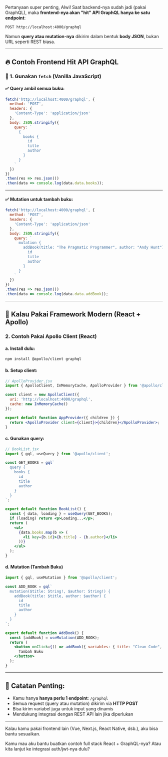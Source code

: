Pertanyaan super penting, Alwi! Saat backend-nya sudah jadi (pakai GraphQL), maka **frontend-nya akan "hit" API GraphQL hanya ke satu endpoint**:

```
POST http://localhost:4000/graphql
```

Namun **query atau mutation-nya** dikirim dalam bentuk **body JSON**, bukan URL seperti REST biasa.

---

## 🔥 Contoh Frontend Hit API GraphQL

### 🔹 1. **Gunakan `fetch` (Vanilla JavaScript)**

#### ✅ Query ambil semua buku:

```js
fetch('http://localhost:4000/graphql', {
  method: 'POST',
  headers: {
    'Content-Type': 'application/json'
  },
  body: JSON.stringify({
    query: `
      {
        books {
          id
          title
          author
        }
      }
    `
  })
})
.then(res => res.json())
.then(data => console.log(data.data.books));
```

---

#### ✅ Mutation untuk tambah buku:

```js
fetch('http://localhost:4000/graphql', {
  method: 'POST',
  headers: {
    'Content-Type': 'application/json'
  },
  body: JSON.stringify({
    query: `
      mutation {
        addBook(title: "The Pragmatic Programmer", author: "Andy Hunt") {
          id
          title
          author
        }
      }
    `
  })
})
.then(res => res.json())
.then(data => console.log(data.data.addBook));
```

---

## 🔧 Kalau Pakai Framework Modern (React + Apollo)

### 2. **Contoh Pakai Apollo Client (React)**

#### a. Install dulu:

```bash
npm install @apollo/client graphql
```

#### b. Setup client:

```jsx
// ApolloProvider.jsx
import { ApolloClient, InMemoryCache, ApolloProvider } from '@apollo/client';

const client = new ApolloClient({
  uri: 'http://localhost:4000/graphql',
  cache: new InMemoryCache()
});

export default function AppProvider({ children }) {
  return <ApolloProvider client={client}>{children}</ApolloProvider>;
}
```

#### c. Gunakan query:

```jsx
// BookList.jsx
import { gql, useQuery } from '@apollo/client';

const GET_BOOKS = gql`
  query {
    books {
      id
      title
      author
    }
  }
`;

export default function BookList() {
  const { data, loading } = useQuery(GET_BOOKS);
  if (loading) return <p>Loading...</p>;
  return (
    <ul>
      {data.books.map(b => (
        <li key={b.id}>{b.title} - {b.author}</li>
      ))}
    </ul>
  );
}
```

#### d. Mutation (Tambah Buku)

```jsx
import { gql, useMutation } from '@apollo/client';

const ADD_BOOK = gql`
  mutation($title: String!, $author: String!) {
    addBook(title: $title, author: $author) {
      id
      title
      author
    }
  }
`;

export default function AddBook() {
  const [addBook] = useMutation(ADD_BOOK);
  return (
    <button onClick={() => addBook({ variables: { title: "Clean Code", author: "Uncle Bob" } })}>
      Tambah Buku
    </button>
  );
}
```

---

## 🔐 Catatan Penting:

* Kamu hanya **hanya perlu 1 endpoint**: `/graphql`
* Semua request (query atau mutation) dikirim via **HTTP POST**
* Bisa kirim variabel juga untuk input yang dinamis
* Mendukung integrasi dengan REST API lain jika diperlukan

---

Kalau kamu pakai frontend lain (Vue, Next.js, React Native, dsb.), aku bisa bantu sesuaikan.

Kamu mau aku bantu buatkan contoh full stack React + GraphQL-nya? Atau kita lanjut ke integrasi auth/jwt-nya dulu?
